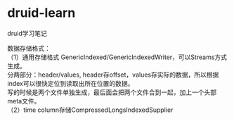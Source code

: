 # druid-learn
druid学习笔记

数据存储格式：<br>
（1）通用存储格式 GenericIndexed/GenericIndexedWriter，可以Streams方式生成。<br>
分两部分：header/values, header存offset，values存实际的数据，所以根据index可以很快定位到读取出所在位置的数据。<br>
写的时候是两个文件单独生成，最后面会把两个文件合到一起，加上一个头部meta文件。<br>
（2）time column存储CompressedLongsIndexedSupplier<br>
